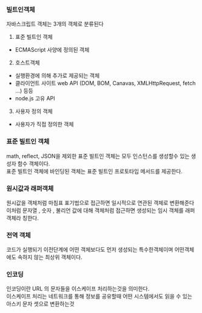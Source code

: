 ### 빌트인객체

자바스크립트 객체는 3개의 객체로 분류된다

1. 표준 빌트인 객체

- ECMAScript 사양에 정의된 객체

2. 호스트객체

- 실행환경에 의해 추가로 제공되는 객체
- 클라이언트 사이트 web API (DOM, BOM, Canavas, XMLHttpRequest, fetch ...) 등등
- node.js 고유 API

3. 사용자 정의 객체

- 사용자가 직접 정의한 객체

### 표준 빌트인 객체

math, reflect, JSON을 제외한 표준 빌트인 객체는 모두 인스턴스를 생성할수 있는 생성자 함수 객체이다.
<br> 표준 빌트인 객체에 바인딩된 객체는 표준 빌트인 프로토타입 메서드를 제공한다.

### 원시값과 래퍼객체

원시값을 객체처럼 마침표 표기법으로 접근하면 일시적으로 연관된 객체로 변환해준다
<br> 이처럼 문자열 , 숫자 , 불리언 값에 대해 객체처럼 접근하면 생성되는 임시 객체를 래퍼 객체라 칭한다.

### 전역 객체

코드가 실행되기 이전단계에 어떤 객체보다도 먼저 생성되는 특수한객체이며 어떤객체에도 속하지 않는 최상위 객체이다.

### 인코딩

인코딩이란 URL 의 문자들을 이스케이프 처리하는것을 의미한다.
<br> 이스케이프 처리는 네트워크를 통해 정보를 공유할때 어떤 시스템에서도 읽을 수 있는 아스키 문자 셋으로 변환하는것
